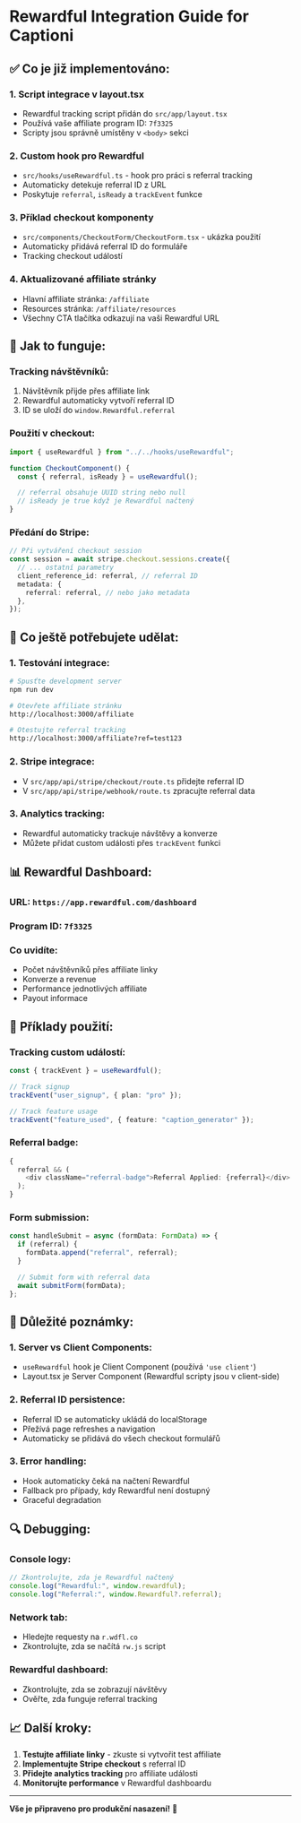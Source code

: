 # Rewardful Integration Guide for Captioni

## ✅ **Co je již implementováno:**

### **1. Script integrace v layout.tsx**

- Rewardful tracking script přidán do `src/app/layout.tsx`
- Používá vaše affiliate program ID: `7f3325`
- Scripty jsou správně umístěny v `<body>` sekci

### **2. Custom hook pro Rewardful**

- `src/hooks/useRewardful.ts` - hook pro práci s referral tracking
- Automaticky detekuje referral ID z URL
- Poskytuje `referral`, `isReady` a `trackEvent` funkce

### **3. Příklad checkout komponenty**

- `src/components/CheckoutForm/CheckoutForm.tsx` - ukázka použití
- Automaticky přidává referral ID do formuláře
- Tracking checkout událostí

### **4. Aktualizované affiliate stránky**

- Hlavní affiliate stránka: `/affiliate`
- Resources stránka: `/affiliate/resources`
- Všechny CTA tlačítka odkazují na vaši Rewardful URL

## 🚀 **Jak to funguje:**

### **Tracking návštěvníků:**

1. Návštěvník přijde přes affiliate link
2. Rewardful automaticky vytvoří referral ID
3. ID se uloží do `window.Rewardful.referral`

### **Použití v checkout:**

```typescript
import { useRewardful } from "../../hooks/useRewardful";

function CheckoutComponent() {
  const { referral, isReady } = useRewardful();

  // referral obsahuje UUID string nebo null
  // isReady je true když je Rewardful načtený
}
```

### **Předání do Stripe:**

```typescript
// Při vytváření checkout session
const session = await stripe.checkout.sessions.create({
  // ... ostatní parametry
  client_reference_id: referral, // referral ID
  metadata: {
    referral: referral, // nebo jako metadata
  },
});
```

## 🔧 **Co ještě potřebujete udělat:**

### **1. Testování integrace:**

```bash
# Spusťte development server
npm run dev

# Otevřete affiliate stránku
http://localhost:3000/affiliate

# Otestujte referral tracking
http://localhost:3000/affiliate?ref=test123
```

### **2. Stripe integrace:**

- V `src/app/api/stripe/checkout/route.ts` přidejte referral ID
- V `src/app/api/stripe/webhook/route.ts` zpracujte referral data

### **3. Analytics tracking:**

- Rewardful automaticky trackuje návštěvy a konverze
- Můžete přidat custom události přes `trackEvent` funkci

## 📊 **Rewardful Dashboard:**

### **URL:** `https://app.rewardful.com/dashboard`

### **Program ID:** `7f3325`

### **Co uvidíte:**

- Počet návštěvníků přes affiliate linky
- Konverze a revenue
- Performance jednotlivých affiliate
- Payout informace

## 🎯 **Příklady použití:**

### **Tracking custom událostí:**

```typescript
const { trackEvent } = useRewardful();

// Track signup
trackEvent("user_signup", { plan: "pro" });

// Track feature usage
trackEvent("feature_used", { feature: "caption_generator" });
```

### **Referral badge:**

```typescript
{
  referral && (
    <div className="referral-badge">Referral Applied: {referral}</div>
  );
}
```

### **Form submission:**

```typescript
const handleSubmit = async (formData: FormData) => {
  if (referral) {
    formData.append("referral", referral);
  }

  // Submit form with referral data
  await submitForm(formData);
};
```

## 🚨 **Důležité poznámky:**

### **1. Server vs Client Components:**

- `useRewardful` hook je Client Component (používá `'use client'`)
- Layout.tsx je Server Component (Rewardful scripty jsou v client-side)

### **2. Referral ID persistence:**

- Referral ID se automaticky ukládá do localStorage
- Přežívá page refreshes a navigation
- Automaticky se přidává do všech checkout formulářů

### **3. Error handling:**

- Hook automaticky čeká na načtení Rewardful
- Fallback pro případy, kdy Rewardful není dostupný
- Graceful degradation

## 🔍 **Debugging:**

### **Console logy:**

```javascript
// Zkontrolujte, zda je Rewardful načtený
console.log("Rewardful:", window.rewardful);
console.log("Referral:", window.Rewardful?.referral);
```

### **Network tab:**

- Hledejte requesty na `r.wdfl.co`
- Zkontrolujte, zda se načítá `rw.js` script

### **Rewardful dashboard:**

- Zkontrolujte, zda se zobrazují návštěvy
- Ověřte, zda funguje referral tracking

## 📈 **Další kroky:**

1. **Testujte affiliate linky** - zkuste si vytvořit test affiliate
2. **Implementujte Stripe checkout** s referral ID
3. **Přidejte analytics tracking** pro affiliate události
4. **Monitorujte performance** v Rewardful dashboardu

---

**Vše je připraveno pro produkční nasazení!** 🚀


